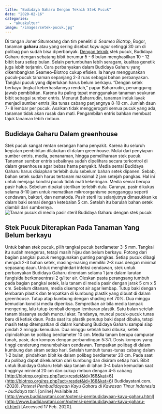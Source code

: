 ```yaml
---
title: "Budidaya Gaharu Dengan Teknik Stek Pucuk"
date: "2020-02-16"
categories: 
  - "akuakultur"
image: "/images/setek-pucuk.jpg"
---
```


Di tangan Joner Situmorang dan tim peneliti di _Seameo Biotrop_, Bogor, tanaman **gaharu** atau yang sering disebut _kayu agar_ setinggi 30 cm di polibag pun sudah bisa diperbanyak. [Dengan teknik](http://localhost/mitra/budidaya-manggis-dengan-teknik-kaki.html) stek pucuk, Budidaya Gaharu dengan sebatang bibit berumur 5 - 6 bulan menghasilkan 10 - 12 bibit baru setiap bulan. Selain pertumbuhan lebih seragam, kualitas genetik juga lebih terjamin. Cara perbanyakan dalam Budidaya Gaharu yang dikembangkan Seameo-Biotrop cukup efisien. Ia hanya menggunakan pucuk-pucuk tanaman sepanjang 2-3 ruas sebagai bahan perbanyakan. Tangkai pucuk yang diperlukan harus belum berkayu. “Dengan setek berkayu tingkat keberhasilannya rendah,” papar Baharrudin, penanggung jawab pembibitan. Karena itu paling tepat menggunakan tanaman seukuran bibit sebagai sumber entris. Menurut Baharrudin, tanaman induk layak menjadi sumber entris jika tunas cabang panjangnya 8-10 cm. Jumlah daun 7- 8 lembar per pucuk. Asalkan tidak menggerogoti semua pucuk yang ada, tanaman tidak akan rusak dan mati. Pengambilan entris bahkan membuat tajuk tanaman lebih rimbun.

## Budidaya Gaharu Dalam greenhouse

Stek pucuk sangat rentan serangan hama penyakit. Karena itu seluruh kegiatan pembibitan dilakukan di dalam greenhouse. Mulai dari penyiapan sumber entris, media, penanaman, hingga pemeliharaan stek pucuk. Tanaman sumber entris sebaiknya sudah dipelihara secara terkontrol di dalam greenhouse agar bebas hama penyakit. Media semai Budidaya Gaharu harus disiapkan terlebih dulu sebelum bahan setek dipanen. Sebab, bahan setek sudah harus tertanam maksimal 2 jam setejah pangkas. Hal ini untuk menjaga kondisi pucuk tidak mati kekeringan. Media semai berupa pasir halus. Sebelum dipakai sterilkan terlebih dulu. Caranya, pasir dikukus selama 8-10 jam untuk mematikan mikroorganisme pengganggu seperti cendawan, bakteri, dan nematoda. Pasir steril itu selanjutnya dimasukkan ke dalam baki semai dengan ketebalan 5 cm. Setelah itu barulah bahan setek diambil dari sumbernya. ![Tanam pucuk di media pasir steril Budidaya Gaharu dengan stek pucuk](/images/obat-1024x576.jpg)

## Stek Pucuk Diterapkan Pada Tanaman Yang Belum berkayu

Untuk bahan stek pucuk, pilih tangkai pucuk berdiameter 3-5 mm. Tangkai itu sudah mengeras, tetapi masih hijau dan belum berkayu. Potong dari bagian pangkal pucuk menggunakan gunting pangkas. Setiap pucuk dibagi menjadi 2-3 bahan setek, masing-masing memiliki 2-3 ruas dengan minimal sepasang daun. Untuk menghindari infeksi cendawan, stek untuk perbanyakan Budidaya Gaharu direndam selama 1 jam dalam larutan fungisida berkonsentrasi 2 g/liter air. Oleskan pasta perangsang tumbuh pada bagian pangkal setek, lalu tanam di media pasir dengan jarak 5 cm x 5 cm. Sebelum ditanam, media disemprot air agar lembap. Tutup baki dengan lembaran plastik dan tempatkan di kumbung plastik yang dibuat di dalam greenhouse. Tutup atap kumbung dengan shading net 70%. Dua minggu kemudian kondisi media diperiksa. Semprotkan air bila media tampak mengering, lalu tutup kembali dengan lembaran plastik. Satu bulan setelah tanam biasanya sudah muncul akar. Tandanya, muncul pucuk-pucuk tunas baru di ketiak daun. Pada saat itu plastik penutup baki dapat dibuka, tetapi masih tetap ditempatkan di dalam kumbung Budidaya Gaharu sampai siap pindah 2 minggu kemudian. Dua minggu setelah baki dibuka, setek dipindahkan ke polibag berdiameter 10 cm. Media tanam berupa campuran tanah, pasir, dan kompos dengan perbandingan 5:3:1. Dosis kompos yang tinggi cenderung menumbuhkan cendawan. Tempatkan polibag di dalam kumbung dan siram setiap hari. Setelah tumbuh tunas-tunas cabang dalam 1-2 bulan, pindahkan bibit ke dalam polibag berdiameter 20 cm. Pada saat itu polibag dapat dikeluarkan dari kumbung dan disiram setiap hari. Bibit untuk Budidaya Gaharu telah siap tanam di lahan 3-4 bulan kemudian saat tingginya minimal 20 cm dan cukup rimbun dengan 4-5 cabang [http://biotrop.org/res.php?act=resdet&id=168&kat=6](http://biotrop.org/res.php?act=resdet&id=168&kat=6) Budidayatani.com. (2020). _Potensi Pembudidayaan Kayu Gaharu di Kawasan Timur Indonesia - budidaya tani_. \[online\] Available at: [http://www.budidayatani.com/potensi-pembudidayaan-kayu-gaharu.html](http://www.budidayatani.com/potensi-pembudidayaan-kayu-gaharu-di.html) \[Accessed 17 Feb. 2020\].
